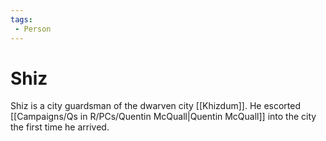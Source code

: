 ```yaml
---
tags:
 - Person
---
```


# Shiz

Shiz is a city guardsman of the dwarven city [[Khizdum]]. He escorted [[Campaigns/Qs in R/PCs/Quentin McQuall|Quentin McQuall]] into the city the first time he arrived.